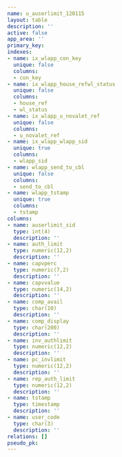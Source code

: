 ```yaml
---
name: u_auserlimit_120115
layout: table
description: ''
active: false
app_area: ''
primary_key: 
indexes:
- name: ix_wlapp_con_key
  unique: false
  columns:
  - con_key
- name: ix_wlapp_house_refwl_status
  unique: false
  columns:
  - house_ref
  - wl_status
- name: ix_wlapp_u_novalet_ref
  unique: false
  columns:
  - u_novalet_ref
- name: ix_wlapp_wlapp_sid
  unique: true
  columns:
  - wlapp_sid
- name: wlapp_send_to_cbl
  unique: false
  columns:
  - send_to_cbl
- name: wlapp_tstamp
  unique: true
  columns:
  - tstamp
columns:
- name: auserlimit_sid
  type: int(4)
  description: ''
- name: auth_limit
  type: numeric(12,2)
  description: ''
- name: capvperc
  type: numeric(7,2)
  description: ''
- name: capvvalue
  type: numeric(14,2)
  description: ''
- name: comp_avail
  type: char(10)
  description: ''
- name: comp_display
  type: char(200)
  description: ''
- name: inv_authlimit
  type: numeric(12,2)
  description: ''
- name: pc_invlimit
  type: numeric(12,2)
  description: ''
- name: rep_auth_limit
  type: numeric(12,2)
  description: ''
- name: tstamp
  type: timestamp
  description: ''
- name: user_code
  type: char(3)
  description: ''
relations: []
pseudo_pk: 
---
```


